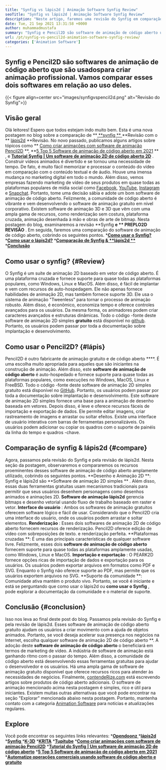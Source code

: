 ```yaml
---
title: "Synfig vs lápis2d | Animação Software Synfig Review" 
seoTitle: "Synfig vs lápis2d | Animação Software Synfig Review" 
description: "Neste artigo, faremos uma revisão do Synfig em comparação com a revisão Pencil2D. Ambos são líderes de software de animação de código aberto são auto-hospedados e ricos." 
date: Tue, 21 Sep 2021 13:31:58 +0000
author: muhammadmustafa
summary: "Synfig e Pencil2D são software de animação de código aberto usado para criar animação profissional. Vamos comparar esses dois softwares em relação ao uso." 
url: /pt/synfig-vs-pencil2d-animation-software-synfig-review/
categories: ['Animation Software']
---
```


## Synfig e Pencil2D são softwares de animação de código aberto que são usados ​​para criar animação profissional. Vamos comparar esses dois softwares em relação ao uso deles.

{{< figure align=center src="images/synfigvspencil2d.png" alt="Revisão do Synfig">}}


## Visão geral
Olá leitores! Espero que todos estejam indo muito bem. Esta é uma nova postagem no blog sobre a comparação de **[ **synfig ** ][1]  **Revisão com o **  [lápis2d][2]  **Revisão. No novo passado, publicamos alguns artigos sobre tópicos como **  [Como criar animações com software de animação Pencil2D][3] **,  **[5 Top 5 Software de animação de código aberto em 2021][4] ** , e  **[Tutorial Synfig | Um software de animação 2D de código aberto 2D][5]**  . Construir vídeos animados é divertido e se tornou uma necessidade de tempo. De fato, é muito fácil memorizar e processar o conteúdo do vídeo em comparação com o conteúdo textual e de áudio. Houve uma imensa mudança no marketing digital em todo o mundo. Além disso, vemos empresas fazendo marketing de vídeo de seus produtos em quase todas as plataformas populares de mídia social como [Facebook][6], [YouTube][7], [Instagram][8] e [Snapchat][9].
Portanto, tome uma decisão sábia e adote um bom software de animação de código aberto. Felizmente, a comunidade de código aberto é vibrante e vem desenvolvendo o software de animação gratuito em nível corporativo. Existem software de animação 3D e 3D que vêm com uma ampla gama de recursos, como renderização sem costura, plataforma cruzada, animação desenhada à mão e obras de arte de bitmap. Nesta postagem do blog, examinaremos a revisão **Synfig  **e **  PREPLO2D REVISÃO** . Em seguida, faremos uma comparação do software de animação de código aberto, cobrindo os seguintes pontos.
  ***[Como usar o Synfig?][10]** 
  ***[Como usar o lápis2d?][11]** 
  ***[Comparação de Synfig &  **lápis2d ** ][12]** 
  ***[Conclusão][13]** 

## **Como usar o synfig?** {#Review}
O Synfig é um suíte de animação 2D baseado em vetor de código aberto. É uma plataforma cruzada e fornece suporte para quase todas as plataformas populares, como Windows, Linux e MacOS. Além disso, é fácil de implantar e vem com recursos de auto-hospedagem. Ele não apenas fornece habilidades de animação 2D, mas também fornece suporte 3D. Ele usa o sistema de animação "Tweenless" para tornar o processo de animação robusto. Além disso, é econômico, economiza tempo e oferece controles avançados para os usuários. Da mesma forma, os animadores podem criar caracteres avançados e estruturas dinâmicas. Todo o código -fonte deste software de animação 2D simples **gratuito**  está disponível no [github][14]. Portanto, os usuários podem passar por toda a documentação sobre implantação e desenvolvimento.

## Como usar o Pencil2D?   {#lápis}
Pencil2D é outro fabricante de animação gratuito e de código aberto ****. É uma escolha muito apropriada para aqueles que são iniciantes na construção de animação. Além disso, este  **software de animação de código aberto**   é auto-hospedado e fornece suporte para quase todas as plataformas populares, como execuções no Windows, MacOS, Linux e FreeBSD. Todo o código -fonte deste software de animação 2D simples gratuito está disponível no [GitHub][15]. Portanto, os usuários podem passar por toda a documentação sobre implantação e desenvolvimento. Este software de animação 2D simples fornece uma base para a animação de desenho baseada em vetores. Depois disso, é leve e oferece recursos fáceis de importação e exportação de dados. Ele permite editar imagens, criar rastreamento de imagens e arrastar ou soltar efeitos. Existe uma interface de usuário interativa com barras de ferramentas personalizáveis. Os usuários podem adicionar ou copiar os quadros com o suporte de painéis da linha do tempo e quadros -chave.

## Comparação de synfig & lápis2d   {#compare}
Agora, passamos pela revisão do Synfig e pela revisão de lápis2d. Nesta seção da postagem, observaremos e compararemos os recursos proeminentes desses software de animação de código aberto amplamente utilizado, cobrindo os seguintes pontos.
**Desenho e Animação 2D **: Synfig e lápis2d são  **Software de animação 2D simples ** . Além disso, essas duas ferramentas gratuitas usam mecanismos tradicionais para permitir que seus usuários desenhem personagens como desenhos animados e animações 2D.  **Software de animação lápis2d**   gerencia bitmaps e desenho vetorial usando fluxo de trabalho baseado em raster e vetor.
**Interface do usuário** : Ambos os softwares de animação gratuitos oferecem software lógico e fácil de usar. Considerando que o Pencil2D cria uma interface do usuário, onde os usuários podem arrastar e soltar elementos.
**Renderização** : Esses dois softwares de animação 2D de código aberto fornecem recursos de renderização. Pencil2D oferece edição de vídeo com sobreposições de texto. e renderização perfeita.
**Plataformas cruzadas **: É uma das principais características de qualquer software livre. Felizmente, esses dois  **software de animação de código aberto**   fornecem suporte para quase todas as plataformas amplamente usadas, como Windows, Linux e MacOS.
**Importação e exportação** : O PEARK2D fornece opções ricas de importação de dados e exportação para os usuários. Os usuários podem exportar arquivos em formatos como PDF e SVG. Enquanto o Synfig não oferece suporte ao PDF, mas permite que os usuários exportem arquivos no SVG.
**Suporte da comunidade **: Comunidade ativa mantém o produto vivo. Portanto, se você é iniciante e está se perguntando que como usar o lápis2d ou  **como usar o Synfig**  , pode explorar a documentação da comunidade e o material de suporte.

## Conclusão   {#conclusion}
Isso nos leva ao final deste post do blog. Passamos pela revisão do Synfig e pela revisão de lápis2d. Esses software de animação de código aberto gratuito ajudam os usuários a criar movimento com a ajuda de objetos animados. Portanto, se você deseja acelerar sua presença nos negócios na Internet, escolha qualquer software de animação 2D de código aberto **. A adoção deste **software de animação de código aberto**  o beneficiará em termos de marketing de vídeo. A indústria de software de animação está ganhando ritmo com o passar do tempo. Além disso, a comunidade de código aberto está desenvolvendo essas ferramentas gratuitas para ajudar o desenvolvedor e os usuários. Há uma ampla gama de software de animação gratuito disponível que oferece recursos ricos para atender às necessidades de negócios.
Finalmente, [contendeRize.com][16] está escrevendo artigos sobre produtos de código aberto adicionais. O software de animação mencionado acima nesta postagem é simples, rico e útil para iniciantes. Existem muitas outras alternativas que você pode encontrar na seção "Explorar" mencionada abaixo nesta postagem. Portanto, mantenha contato com a categoria [Animation Software][17] para notícias e atualizações regulares.

## Explore
Você pode encontrar os seguintes links relevantes:
  *[**Opendoonz** ][18]
  ***[lápis2d][2]** 
  *[**Synfig** ][1]
  ***[K-3D][19]** 
  ***[KRITA][20]** 
  ***[Tupitube][21]** 
  ***[Como criar animações com software de animação Pencil2D][3]** 
  ***[Tutorial do Synfig | Um software de animação 2D de código aberto][5]** 
  ***[5 Top 5 Software de animação de código aberto em 2021][4]** 
  ***[Automatize operações comerciais usando software de código aberto e gratuito][22]** 

  
[1]: https://products.containerize.com/animation-software/synfig/
[2]: https://products.containerize.com/animation-software/pencil2d/
[3]: https://blog.containerize.com/animation-software/how-to-create-animations-with-pencil2d-animation-software/
[4]: https://blog.containerize.com/animation-software/top-5-open-source-animation-software-in-2021/
[5]: https://blog.containerize.com/animation-software/synfig-tutorial-an-open-source-2d-animation-software/
[6]: https://www.facebook.com/
[7]: https://www.youtube.com/
[8]: http://instagram.com/
[9]: https://www.snapchat.com/
[10]: #review
[11]: #pencil
[12]: #compare
[13]: #Conclusion
[14]: https://github.com/synfig/synfig
[15]: https://github.com/pencil2d/pencil
[16]: https://www.containerize.com/
[17]: https://products.containerize.com/animation-software/
[18]: https://products.containerize.com/animation-software/opentoonz/
[19]: https://products.containerize.com/animation-software/k3d/
[20]: https://products.containerize.com/animation-software/krita/
[21]: https://products.containerize.com/animation-software/tupitube/
[22]: https://blog.containerize.com/blogging/automate-business-operations-using-open-source-software/
